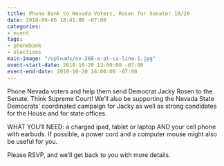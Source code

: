 ```yaml
---
title: Phone Bank to Nevada Voters, Rosen for Senate! 10/20
date: 2018-09-06 18:41:00 -07:00
categories:
- event
tags:
- phonebank
- elections
main-image: "/uploads/nv-266-e-at-ca-line-1.jpg"
event-start-date: 2018-10-20 13:00:00 -07:00
event-end-date: 2018-10-20 16:00:00 -07:00
---
```


Phone Nevada voters and help them send Democrat Jacky Rosen to the Senate.  Think Supreme Court!  We’ll also be supporting the Nevada State Democrats’ coordinated campaign for Jacky as well as strong candidates for the House and for state offices.

WHAT YOU’ll NEED: a charged ipad, tablet or laptop AND your cell phone with earbuds. If possible, a power cord and a computer mouse might also be useful for you.

Please RSVP, and we’ll get back to you with more details.